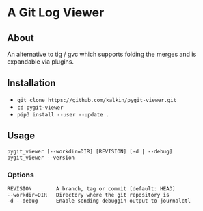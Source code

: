 # A Git Log Viewer

## About

An alternative to tig / gvc which supports folding the merges and is expandable
via plugins.

## Installation

* `git clone https://github.com/kalkin/pygit-viewer.git`
* `cd pygit-viewer`
* `pip3 install --user --update .`

## Usage

    pygit_viewer [--workdir=DIR] [REVISION] [-d | --debug]
    pygit_viewer --version

### Options

    REVISION        A branch, tag or commit [default: HEAD]
    --workdir=DIR   Directory where the git repository is
    -d --debug      Enable sending debuggin output to journalctl
